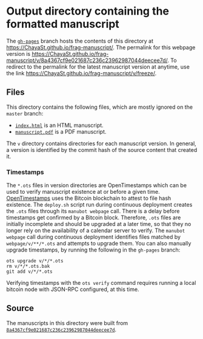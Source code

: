# Output directory containing the formatted manuscript

The [`gh-pages`](https://github.com/ChayaSt/frag-manuscript/tree/gh-pages) branch hosts the contents of this directory at <https://ChayaSt.github.io/frag-manuscript/>.
The permalink for this webpage version is <https://ChayaSt.github.io/frag-manuscript/v/8a4367cf9e021687c236c23962987044deecee7d/>.
To redirect to the permalink for the latest manuscript version at anytime, use the link <https://ChayaSt.github.io/frag-manuscript/v/freeze/>.

## Files

This directory contains the following files, which are mostly ignored on the `master` branch:

+ [`index.html`](index.html) is an HTML manuscript.
+ [`manuscript.pdf`](manuscript.pdf) is a PDF manuscript.

The `v` directory contains directories for each manuscript version.
In general, a version is identified by the commit hash of the source content that created it.

### Timestamps

The `*.ots` files in version directories are OpenTimestamps which can be used to verify manuscript existence at or before a given time.
[OpenTimestamps](https://opentimestamps.org/) uses the Bitcoin blockchain to attest to file hash existence.
The `deploy.sh` script run during continuous deployment creates the `.ots` files through its `manubot webpage` call.
There is a delay before timestamps get confirmed by a Bitcoin block.
Therefore, `.ots` files are initially incomplete and should be upgraded at a later time, so that they no longer rely on the availability of a calendar server to verify.
The `manubot webpage` call during continuous deployment identifies files matched by `webpage/v/**/*.ots` and attempts to upgrade them.
You can also manually upgrade timestamps, by running the following in the `gh-pages` branch:

```shell
ots upgrade v/*/*.ots
rm v/*/*.ots.bak
git add v/*/*.ots
```

Verifying timestamps with the `ots verify` command requires running a local bitcoin node with JSON-RPC configured, at this time.

## Source

The manuscripts in this directory were built from
[`8a4367cf9e021687c236c23962987044deecee7d`](https://github.com/ChayaSt/frag-manuscript/commit/8a4367cf9e021687c236c23962987044deecee7d).
